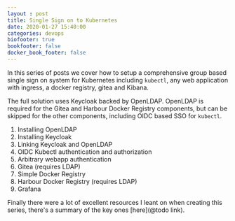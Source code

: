 ```yaml
---
layout : post
title: Single Sign on to Kubernetes
date: 2020-01-27 15:40:00
categories: devops
biofooter: true
bookfooter: false
docker_book_footer: false
---
```


In this series of posts we cover how to setup a comprehensive group based single sign on system for Kubernetes including `kubectl`, any web application with ingress, a docker registry, gitea and Kibana.

The full solution uses Keycloak backed by OpenLDAP. OpenLDAP is required for the Gitea and Harbour Docker Registry components, but can be skipped for the other components, including OIDC based SSO for `kubectl`.

<!--more-->

1. Installing OpenLDAP
1. Installing Keycloak
1. Linking Keycloak and OpenLDAP
1. OIDC Kubectl authentication and authorization
1. Arbitrary webapp authentication
1. Gitea (requires LDAP)
1. Simple Docker Registry
1. Harbour Docker Registry (requires LDAP)
1. Grafana

Finally there were a lot of excellent resources I leant on when creating this series, there's a summary of the key ones [here](@todo link).